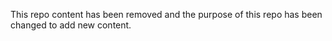 This repo content has been removed and the purpose of this repo has been changed to add new content.
